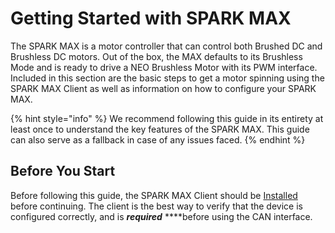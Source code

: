 # Getting Started with SPARK MAX

The SPARK MAX is a motor controller that can control both Brushed DC and Brushless DC motors. Out of the box, the MAX defaults to its Brushless Mode and is ready to drive a NEO Brushless Motor with its PWM interface. Included in this section are the basic steps to get a motor spinning using the SPARK MAX Client as well as information on how to configure your SPARK MAX.

{% hint style="info" %}
We recommend following this guide in its entirety at least once to understand the key features of the SPARK MAX. This guide can also serve as a fallback in case of any issues faced.
{% endhint %}

## Before You Start

Before following this guide, the SPARK MAX Client should be [Installed](../spark-max-client/getting-started-with-the-spark-max-client/) before continuing. The client is the best way to verify that the device is configured correctly, and is _**required**_ ****before using the CAN interface.

